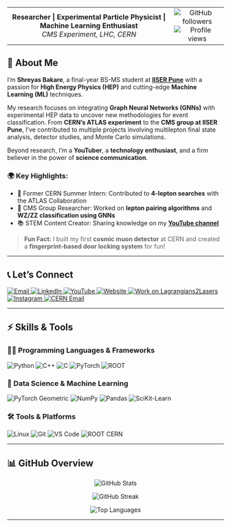 <table align="center">
  <tr>
    <td align="center">
      <b>Researcher | Experimental Particle Physicist | Machine Learning Enthusiast</b><br>
      <i>CMS Experiment, LHC, CERN</i>
    </td>
    <td align="center">
      <img src="https://img.shields.io/github/followers/ShreyasBakare?style=social" alt="GitHub followers" /> <br>
      <img src="https://komarev.com/ghpvc/?username=shreyas-bakare&label=Profile%20views&color=blueviolet&style=flat" alt="Profile views" />
    </td>
  </tr>
</table>

## 🌟 About Me  

I’m **Shreyas Bakare**, a final-year BS-MS student at **[IISER Pune](https://www.iiserpune.ac.in/)** with a passion for **High Energy Physics (HEP)** and cutting-edge **Machine Learning (ML)** techniques.  

My research focuses on integrating **Graph Neural Networks (GNNs)** with experimental HEP data to uncover new methodologies for event classification. From **CERN’s ATLAS experiment** to the **CMS group at IISER Pune**, I’ve contributed to multiple projects involving multilepton final state analysis, detector studies, and Monte Carlo simulations.  

Beyond research, I’m a **YouTuber**, a **technology enthusiast**, and a firm believer in the power of **science communication**.  

### 🌍 Key Highlights:  
- 🧪 Former CERN Summer Intern: Contributed to **4-lepton searches** with the ATLAS Collaboration  
- 🌌 CMS Group Researcher: Worked on **lepton pairing algorithms** and **WZ/ZZ classification using GNNs**  
- 📚 STEM Content Creator: Sharing knowledge on my **[YouTube channel](https://youtube.com/@ShreyasBakare)**  

> **Fun Fact:** I built my first **cosmic muon detector** at CERN and created a **fingerprint-based door locking system** for fun!  

---
## 📞 Let’s Connect  

<p align="left">
  <a href="mailto:shreyas.bakare@students.iiserpune.ac.in" target="_blank">
    <img src="https://img.shields.io/badge/Email-D14836?logo=gmail&logoColor=white&style=flat" alt="Email" />
  </a>
  <a href="https://linkedin.com/in/shreyas-bakare" target="_blank">
    <img src="https://img.shields.io/badge/LinkedIn-0077B5?logo=linkedin&logoColor=white&style=flat" alt="LinkedIn" />
  </a>
  <a href="https://youtube.com/@ShreyasBakare" target="_blank">
    <img src="https://img.shields.io/badge/YouTube-FF0000?logo=youtube&logoColor=white&style=flat" alt="YouTube" />
  </a>
  <a href="https://shreyasbakare.github.io" target="_blank">
    <img src="https://img.shields.io/badge/Website-000000?logo=github&logoColor=white&style=flat" alt="Website" />
  </a>
  <a href="https://lagrangians2lasers.github.io" target="_blank">
  <img src="https://img.shields.io/badge/🌐%20Work-00B0B9?style=flat" alt="Work on Lagrangians2Lasers" />
  </a>
  <a href="https://instagram.com/shreeeessh" target="_blank">
    <img src="https://img.shields.io/badge/Instagram-E4405F?logo=instagram&logoColor=white&style=flat" alt="Instagram" />
  </a>
  <a href="mailto:shreyas.sunil.bakare@cern.ch" target="_blank">
    <img src="https://img.shields.io/badge/CERN%20Email-FF5C5C?logo=gmail&logoColor=white&style=flat" alt="CERN Email" />
  </a>
</p>


---

## ⚡ Skills & Tools  

### 👨‍💻 Programming Languages & Frameworks  
<p align="left">
  <img src="https://img.shields.io/badge/-Python-3776AB?logo=python&logoColor=white&style=flat" alt="Python" />
  <img src="https://img.shields.io/badge/-C++-00599C?logo=cplusplus&logoColor=white&style=flat" alt="C++" />
  <img src="https://img.shields.io/badge/-C-A8B9CC?logo=c&logoColor=white&style=flat" alt="C" />
  <img src="https://img.shields.io/badge/-PyTorch-EE4C2C?logo=pytorch&logoColor=white&style=flat" alt="PyTorch" />
  <img src="https://img.shields.io/badge/-ROOT-0070CD?logo=data:image/svg+xml;base64,...&style=flat" alt="ROOT" />
</p>

### 🚀 Data Science & Machine Learning  
<p align="left">
  <img src="https://img.shields.io/badge/-PyTorch_Geometric-FC440F?logo=data:image/svg+xml;base64,...&style=flat" alt="PyTorch Geometric" />
  <img src="https://img.shields.io/badge/-NumPy-013243?logo=numpy&logoColor=white&style=flat" alt="NumPy" />
  <img src="https://img.shields.io/badge/-Pandas-150458?logo=pandas&logoColor=white&style=flat" alt="Pandas" />
  <img src="https://img.shields.io/badge/-SciKit_Learn-F7931E?logo=scikitlearn&logoColor=white&style=flat" alt="SciKit-Learn" />
</p>

### 🛠 Tools & Platforms  
<p align="left">
  <img src="https://img.shields.io/badge/-Linux-FCC624?logo=linux&logoColor=black&style=flat" alt="Linux" />
  <img src="https://img.shields.io/badge/-Git-F05032?logo=git&logoColor=white&style=flat" alt="Git" />
  <img src="https://img.shields.io/badge/-VS_Code-007ACC?logo=visualstudiocode&logoColor=white&style=flat" alt="VS Code" />
  <img src="https://img.shields.io/badge/-ROOT_CERN-3E8DE3?logo=data:image/svg+xml;base64,...&style=flat" alt="ROOT CERN" />
</p>

---

## 📊 GitHub Overview  

<p align="center">
  <img src="https://github-readme-stats.vercel.app/api?username=shreyas-bakare&show_icons=true&theme=material-palenight" alt="GitHub Stats" />
</p>
<p align="center">
  <img src="https://github-readme-streak-stats.herokuapp.com/?user=shreyas-bakare&theme=material-palenight" alt="GitHub Streak" />
</p>  
<p align="center">
  <img src="https://github-readme-stats.vercel.app/api/top-langs/?username=shreyas-bakare&layout=compact&theme=material-palenight" alt="Top Languages" />
</p>  

---

